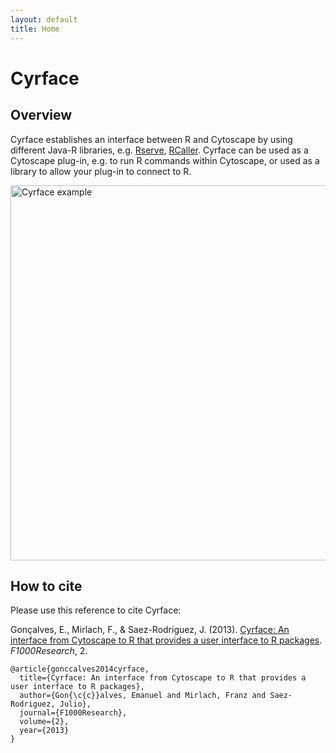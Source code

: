 ```yaml
---
layout: default
title: Home
---
```


# Cyrface

## Overview

Cyrface establishes an interface between R and Cytoscape by using different Java-R libraries, e.g. [Rserve](http://www.rforge.net/Rserve/), [RCaller](http://www.mhsatman.com/rcaller.php). Cyrface can be used as a Cytoscape plug-in, e.g. to run R commands within Cytoscape, or used as a library to allow your plug-in to connect to R.

<img src="/cyrface/public/CyrfacePlotCommandLine.png" alt="Cyrface example" style="width:700px;height:600px;">

## How to cite
Please use this reference to cite Cyrface:

Gonçalves, E., Mirlach, F., & Saez-Rodriguez, J. (2013). [Cyrface: An interface from Cytoscape to R that provides a user interface to R packages](https://f1000research.com/articles/2-192/v1). _F1000Research_, 2.

```
@article{gonccalves2014cyrface,
  title={Cyrface: An interface from Cytoscape to R that provides a user interface to R packages},
  author={Gon{\c{c}}alves, Emanuel and Mirlach, Franz and Saez-Rodriguez, Julio},
  journal={F1000Research},
  volume={2},
  year={2013}
}
```

